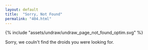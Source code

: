 ```yaml
---
layout: default
title:  "Sorry, Not Found"
permalink: "404.html"
---
```


<section class="main">
<div class="section-content">

<div class="landing-image"  aria-label="404 not found image">
    {% include "assets/undraw/undraw_page_not_found_optim.svg" %}
</div>

Sorry, we couln't find the droids you were looking for.

</div>
</section>
